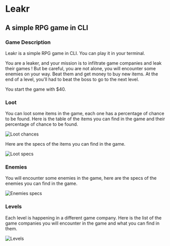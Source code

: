 # Leakr
## A simple RPG game in CLI

### Game Description
Leakr is a simple RPG game in CLI. You can play it in your terminal.

You are a leaker, and your mission is to infiltrate game companies and leak their games !
But be careful, you are not alone, you will encounter some enemies on your way.
Beat them and get money to buy new items.
At the end of a level, you'll had to beat the boss to go to the next level.

You start the game with $40.

### Loot
You can loot some items in the game, each one has a percentage of chance to be found.
Here is the table of the items you can find in the game and their percentage of chance to be found.

![Loot chances](https://user-images.githubusercontent.com/59230262/216296678-068057da-de5d-451e-b30f-78e208568807.png)

Here are the specs of the items you can find in the game.

![Loot specs](https://user-images.githubusercontent.com/59230262/216296494-3ceb066c-43e2-4f6e-9de4-3b9d350903c2.png)

### Enemies
You will encounter some enemies in the game, here are the specs of the enemies you can find in the game.

![Enemies specs](https://user-images.githubusercontent.com/59230262/216296813-2015b4e6-6aee-4adb-8008-0394459b8084.png)

### Levels

Each level is happening in a different game company.
Here is the list of the game companies you will encounter in the game and what you can find in them.

![Levels](https://user-images.githubusercontent.com/59230262/216296913-dbccaade-99ad-495a-9ae0-3a85dfe223d7.png)
